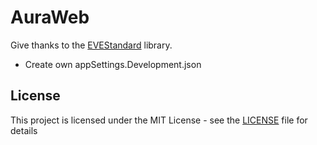 ﻿# AuraWeb

Give thanks to the [EVEStandard](https://github.com/gehnster/EVEStandard) library.

- Create own appSettings.Development.json

## License

This project is licensed under the MIT License - see the [LICENSE](LICENSE) file for details
